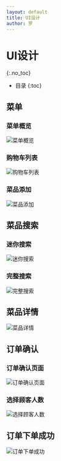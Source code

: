 ```yaml
---
layout: default
title: UI设计
author: 罗
---
```


# UI设计
{:.no_toc}

* 目录
{:toc}

## 菜单

### 菜单概览

![菜单概览](images/ui/menu.PNG)

### 购物车列表

![购物车列表](images/ui/menu_cart_list.PNG)

### 菜品添加

![菜品添加](images/ui/food_add.PNG)

## 菜品搜索

### 迷你搜索

![迷你搜索](images/ui/search_mini_result.PNG)

### 完整搜索

![完整搜索](images/ui/search_full_result.PNG)

## 菜品详情

![菜品详情](images/ui/food_detail.PNG)

## 订单确认

### 订单确认页面

![订单确认页面](images/ui/order_confirm.PNG)

### 选择顾客人数

![选择顾客人数](images/ui/order_confirm_choose_customer.PNG)

## 订单下单成功

![订单下单成功](images/ui/order_success.PNG)
